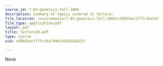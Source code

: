 ```yaml
---
course_id: 7-03-genetics-fall-2004
description: Summary of topics covered in lecture.
file_location: /coursemedia/7-03-genetics-fall-2004/c69b54ac1f7fc1ba7496cb2d1341621f_lecture26.pdf
file_type: application/pdf
layout: pdf
title: lecture26.pdf
type: course
uid: c69b54ac1f7fc1ba7496cb2d1341621f

---
```

None